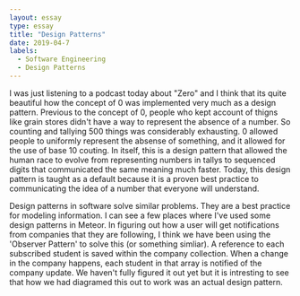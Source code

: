 ```yaml
---
layout: essay
type: essay
title: "Design Patterns"
date: 2019-04-7
labels:
  - Software Engineering
  - Design Patterns
---
```


I was just listening to a podcast today about "Zero" and I think that its quite beautiful how the concept of 0 was implemented very much as a design pattern. 
Previous to the concept of 0, people who kept account of thigns like grain stores didn't have a way to represent the absence of a number. So counting and tallying 500 things 
was considerably exhausting. 0 allowed people to uniformly represent the absense of something, and it allowed for the use of base 10 couting. In itself, this is a design pattern that allowed the 
human race to evolve from representing numbers in tallys to sequenced digits that communicated the same meaning much faster.
Today, this design pattern is taught as a default because it is a proven best practice to communicating the idea of a number that everyone will understand. 

Design patterns in software solve similar problems. They are a best practice for modeling information. I can see a few places where I've used some design patterns in Meteor. 
In figuring out how a user will get notifications from companies that they are following, I think we have been using the 'Observer Pattern' to solve this (or something simliar). 
A reference to each subscribed student is saved within the company collection. When a change in the company happens, each student in that array is notified of the company update. 
We haven't fully figured it out yet but it is intresting to see that how we had diagramed this out to work was an actual design pattern. 
